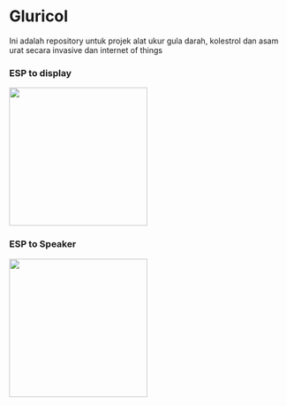 # Gluricol
Ini adalah repository untuk projek alat ukur gula darah, kolestrol dan asam urat secara invasive dan internet of things

### ESP to display
<img src="https://github.com/user-attachments/assets/2796461b-4706-4114-ae27-9c39009da88d" width="250" height="250">

### ESP to Speaker
<img src="https://hackster.imgix.net/uploads/attachments/1625113/_tFGhA27RHX.blob?auto=compress%2Cformat&w=900&h=675&fit=min" width="250" height="250">
